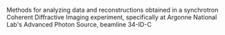 Methods for analyzing data and reconstructions obtained in a synchrotron Coherent Diffractive Imaging experiment, specifically at Argonne National Lab's Advanced Photon Source, beamline 34-ID-C
